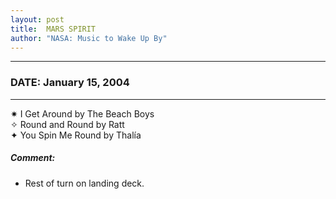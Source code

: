```yaml
---
layout: post
title:  MARS SPIRIT
author: "NASA: Music to Wake Up By"
---
```


----
### DATE: January 15, 2004
----
✷ I Get Around by The Beach Boys  &nbsp;<br />✧ Round and Round by Ratt  &nbsp;<br />✦ You Spin Me Round by Thalía

##### Comment:
* Rest of turn on landing deck.

